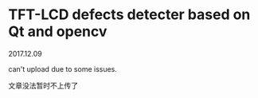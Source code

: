 # TFT-LCD defects detecter based on Qt and opencv

2017.12.09

can't upload due to some issues.

文章没法暂时不上传了
